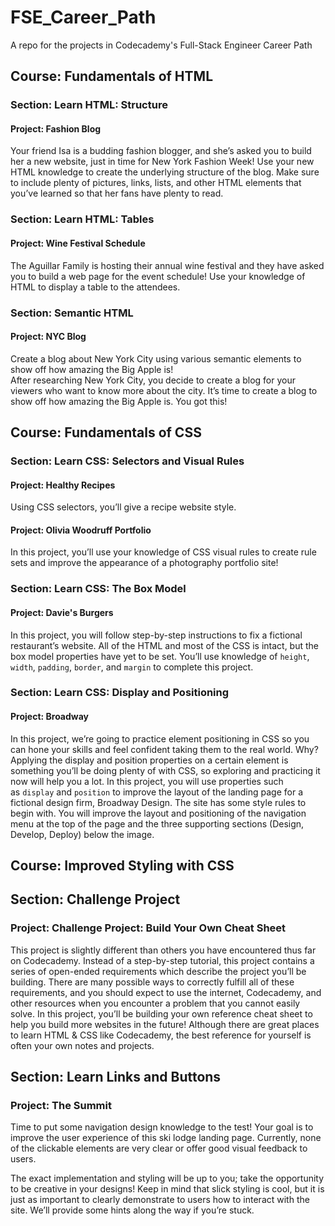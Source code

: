 # FSE_Career_Path
A repo for the projects in Codecademy's Full-Stack Engineer Career Path

## Course: Fundamentals of HTML
### Section: Learn HTML: Structure
#### Project: Fashion Blog
Your friend Isa is a budding fashion blogger, and she’s asked you to build her 
a new website, just in time for New York Fashion Week!
Use your new HTML knowledge to create the underlying structure of the blog. 
Make sure to include plenty of pictures, links, lists, and other HTML elements 
that you’ve learned so that her fans have plenty to read.

### Section: Learn HTML: Tables
#### Project: Wine Festival Schedule
The Aguillar Family is hosting their annual wine festival and they have asked 
you to build a web page for the event schedule! Use your knowledge of HTML to 
display a table to the attendees.

### Section: Semantic HTML
#### Project: NYC Blog
Create a blog about New York City using various semantic elements to show off 
how amazing the Big Apple is!  
After researching New York City, you decide to create a blog for your viewers 
who want to know more about the city. It’s time to create a blog to show off 
how amazing the Big Apple is. You got this!

## Course: Fundamentals of CSS
### Section: Learn CSS: Selectors and Visual Rules
#### Project: Healthy Recipes
Using CSS selectors, you’ll give a recipe website style.

#### Project: Olivia Woodruff Portfolio
In this project, you’ll use your knowledge of CSS visual rules to create rule 
sets and improve the appearance of a photography portfolio site!

### Section: Learn CSS: The Box Model
#### Project: Davie's Burgers
In this project, you will follow step-by-step instructions to fix a fictional
restaurant’s website. All of the HTML and most of the CSS is intact, but the 
box model properties have yet to be set. You’ll use knowledge of `height`, 
`width`, `padding`, `border`, and `margin` to complete this project.

### Section: Learn CSS: Display and Positioning
#### Project: Broadway
In this project, we’re going to practice element positioning in CSS so you can
hone your skills and feel confident taking them to the real world. Why? 
Applying the display and position properties on a certain element is something 
you’ll be doing plenty of with CSS, so exploring and practicing it now will help
you a lot.
In this project, you will use properties such as `display` and `position` to 
improve the layout of the landing page for a fictional design firm, Broadway 
Design.
The site has some style rules to begin with. You will improve the layout and 
positioning of the navigation menu at the top of the page and the three 
supporting sections (Design, Develop, Deploy) below the image.


## Course: Improved Styling with CSS
## Section: Challenge Project
### Project: Challenge Project: Build Your Own Cheat Sheet
This project is slightly different than others you have encountered thus far on
Codecademy. Instead of a step-by-step tutorial, this project contains a series 
of open-ended requirements which describe the project you’ll be building. There 
are many possible ways to correctly fulfill all of these requirements, and you 
should expect to use the internet, Codecademy, and other resources when you 
encounter a problem that you cannot easily solve.
In this project, you’ll be building your own reference cheat sheet to help you 
build more websites in the future! Although there are great places to learn HTML
& CSS like Codecademy, the best reference for yourself is often your own notes 
and projects.

## Section: Learn Links and Buttons
### Project: The Summit
Time to put some navigation design knowledge to the test! Your goal is to 
improve the user experience of this ski lodge landing page. Currently, none of
the clickable elements are very clear or offer good visual feedback to users.

The exact implementation and styling will be up to you; take the opportunity 
to be creative in your designs! Keep in mind that slick styling is cool, but 
it is just as important to clearly demonstrate to users how to interact with 
the site. We’ll provide some hints along the way if you’re stuck.